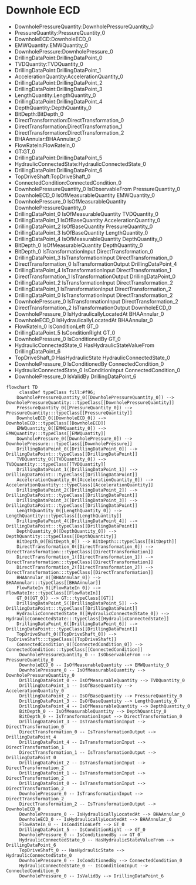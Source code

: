 # Downhole ECD
- DownholePressureQuantity:DownholePressureQuantity_0
- PressureQuantity:PressureQuantity_0
- DownholeECD:DownholeECD_0
- EMWQuantity:EMWQuantity_0
- DownholePressure:DownholePressure_0
- DrillingDataPoint:DrillingDataPoint_0
- TVDQuantity:TVDQuantity_0
- DrillingDataPoint:DrillingDataPoint_1
- AccelerationQuantity:AccelerationQuantity_0
- DrillingDataPoint:DrillingDataPoint_2
- DrillingDataPoint:DrillingDataPoint_3
- LengthQuantity:LengthQuantity_0
- DrillingDataPoint:DrillingDataPoint_4
- DepthQuantity:DepthQuantity_0
- BitDepth:BitDepth_0
- DirectTransformation:DirectTransformation_0
- DirectTransformation:DirectTransformation_1
- DirectTransformation:DirectTransformation_2
- BHAAnnular:BHAAnnular_0
- FlowRateIn:FlowRateIn_0
- GT:GT_0
- DrillingDataPoint:DrillingDataPoint_5
- HydraulicConnectedState:HydraulicConnectedState_0
- DrillingDataPoint:DrillingDataPoint_6
- TopDriveShaft:TopDriveShaft_0
- ConnectedCondition:ConnectedCondition_0
- DownholePressureQuantity_0 IsObservableFrom PressureQuantity_0
- DownholeECD_0 IsOfMeasurableQuantity EMWQuantity_0
- DownholePressure_0 IsOfMeasurableQuantity DownholePressureQuantity_0
- DrillingDataPoint_0 IsOfMeasurableQuantity TVDQuantity_0
- DrillingDataPoint_1 IsOfBaseQuantity AccelerationQuantity_0
- DrillingDataPoint_2 IsOfBaseQuantity PressureQuantity_0
- DrillingDataPoint_3 IsOfBaseQuantity LengthQuantity_0
- DrillingDataPoint_4 IsOfMeasurableQuantity DepthQuantity_0
- BitDepth_0 IsOfMeasurableQuantity DepthQuantity_0
- BitDepth_0 IsTransformationInput DirectTransformation_0
- DrillingDataPoint_3 IsTransformationInput DirectTransformation_0
- DirectTransformation_0 IsTransformationOutput DrillingDataPoint_4
- DrillingDataPoint_4 IsTransformationInput DirectTransformation_1
- DirectTransformation_1 IsTransformationOutput DrillingDataPoint_0
- DrillingDataPoint_2 IsTransformationInput DirectTransformation_2
- DrillingDataPoint_1 IsTransformationInput DirectTransformation_2
- DrillingDataPoint_0 IsTransformationInput DirectTransformation_2
- DownholePressure_0 IsTransformationInput DirectTransformation_2
- DirectTransformation_2 IsTransformationOutput DownholeECD_0
- DownholePressure_0 IsHydraulicallyLocatedAt BHAAnnular_0
- DownholeECD_0 IsHydraulicallyLocatedAt BHAAnnular_0
- FlowRateIn_0 IsConditionLeft GT_0
- DrillingDataPoint_5 IsConditionRight GT_0
- DownholePressure_0 IsConditionedBy GT_0
- HydraulicConnectedState_0 HasHydraulicStateValueFrom DrillingDataPoint_6
- TopDriveShaft_0 HasHydraulicState HydraulicConnectedState_0
- DownholePressure_0 IsConditionedBy ConnectedCondition_0
- HydraulicConnectedState_0 IsConditionInput ConnectedCondition_0
- DownholePressure_0 IsValidBy DrillingDataPoint_6
```mermaid
flowchart TD
	 classDef typeClass fill:#f96;
	DownholePressureQuantity_0([DownholePressureQuantity_0]) --> DownholePressureQuantity:::typeClass[[DownholePressureQuantity]]
	PressureQuantity_0([PressureQuantity_0]) --> PressureQuantity:::typeClass[[PressureQuantity]]
	DownholeECD_0([DownholeECD_0]) --> DownholeECD:::typeClass[[DownholeECD]]
	EMWQuantity_0([EMWQuantity_0]) --> EMWQuantity:::typeClass[[EMWQuantity]]
	DownholePressure_0([DownholePressure_0]) --> DownholePressure:::typeClass[[DownholePressure]]
	DrillingDataPoint_0([DrillingDataPoint_0]) --> DrillingDataPoint:::typeClass[[DrillingDataPoint]]
	TVDQuantity_0([TVDQuantity_0]) --> TVDQuantity:::typeClass[[TVDQuantity]]
	DrillingDataPoint_1([DrillingDataPoint_1]) --> DrillingDataPoint:::typeClass[[DrillingDataPoint]]
	AccelerationQuantity_0([AccelerationQuantity_0]) --> AccelerationQuantity:::typeClass[[AccelerationQuantity]]
	DrillingDataPoint_2([DrillingDataPoint_2]) --> DrillingDataPoint:::typeClass[[DrillingDataPoint]]
	DrillingDataPoint_3([DrillingDataPoint_3]) --> DrillingDataPoint:::typeClass[[DrillingDataPoint]]
	LengthQuantity_0([LengthQuantity_0]) --> LengthQuantity:::typeClass[[LengthQuantity]]
	DrillingDataPoint_4([DrillingDataPoint_4]) --> DrillingDataPoint:::typeClass[[DrillingDataPoint]]
	DepthQuantity_0([DepthQuantity_0]) --> DepthQuantity:::typeClass[[DepthQuantity]]
	BitDepth_0([BitDepth_0]) --> BitDepth:::typeClass[[BitDepth]]
	DirectTransformation_0([DirectTransformation_0]) --> DirectTransformation:::typeClass[[DirectTransformation]]
	DirectTransformation_1([DirectTransformation_1]) --> DirectTransformation:::typeClass[[DirectTransformation]]
	DirectTransformation_2([DirectTransformation_2]) --> DirectTransformation:::typeClass[[DirectTransformation]]
	BHAAnnular_0([BHAAnnular_0]) --> BHAAnnular:::typeClass[[BHAAnnular]]
	FlowRateIn_0([FlowRateIn_0]) --> FlowRateIn:::typeClass[[FlowRateIn]]
	GT_0([GT_0]) --> GT:::typeClass[[GT]]
	DrillingDataPoint_5([DrillingDataPoint_5]) --> DrillingDataPoint:::typeClass[[DrillingDataPoint]]
	HydraulicConnectedState_0([HydraulicConnectedState_0]) --> HydraulicConnectedState:::typeClass[[HydraulicConnectedState]]
	DrillingDataPoint_6([DrillingDataPoint_6]) --> DrillingDataPoint:::typeClass[[DrillingDataPoint]]
	TopDriveShaft_0([TopDriveShaft_0]) --> TopDriveShaft:::typeClass[[TopDriveShaft]]
	ConnectedCondition_0([ConnectedCondition_0]) --> ConnectedCondition:::typeClass[[ConnectedCondition]]
	 DownholePressureQuantity_0 -- IsObservableFrom --> PressureQuantity_0 
	 DownholeECD_0 -- IsOfMeasurableQuantity --> EMWQuantity_0 
	 DownholePressure_0 -- IsOfMeasurableQuantity --> DownholePressureQuantity_0 
	 DrillingDataPoint_0 -- IsOfMeasurableQuantity --> TVDQuantity_0 
	 DrillingDataPoint_1 -- IsOfBaseQuantity --> AccelerationQuantity_0 
	 DrillingDataPoint_2 -- IsOfBaseQuantity --> PressureQuantity_0 
	 DrillingDataPoint_3 -- IsOfBaseQuantity --> LengthQuantity_0 
	 DrillingDataPoint_4 -- IsOfMeasurableQuantity --> DepthQuantity_0 
	 BitDepth_0 -- IsOfMeasurableQuantity --> DepthQuantity_0 
	 BitDepth_0 -- IsTransformationInput --> DirectTransformation_0 
	 DrillingDataPoint_3 -- IsTransformationInput --> DirectTransformation_0 
	 DirectTransformation_0 -- IsTransformationOutput --> DrillingDataPoint_4 
	 DrillingDataPoint_4 -- IsTransformationInput --> DirectTransformation_1 
	 DirectTransformation_1 -- IsTransformationOutput --> DrillingDataPoint_0 
	 DrillingDataPoint_2 -- IsTransformationInput --> DirectTransformation_2 
	 DrillingDataPoint_1 -- IsTransformationInput --> DirectTransformation_2 
	 DrillingDataPoint_0 -- IsTransformationInput --> DirectTransformation_2 
	 DownholePressure_0 -- IsTransformationInput --> DirectTransformation_2 
	 DirectTransformation_2 -- IsTransformationOutput --> DownholeECD_0 
	 DownholePressure_0 -- IsHydraulicallyLocatedAt --> BHAAnnular_0 
	 DownholeECD_0 -- IsHydraulicallyLocatedAt --> BHAAnnular_0 
	 FlowRateIn_0 -- IsConditionLeft --> GT_0 
	 DrillingDataPoint_5 -- IsConditionRight --> GT_0 
	 DownholePressure_0 -- IsConditionedBy --> GT_0 
	 HydraulicConnectedState_0 -- HasHydraulicStateValueFrom --> DrillingDataPoint_6 
	 TopDriveShaft_0 -- HasHydraulicState --> HydraulicConnectedState_0 
	 DownholePressure_0 -- IsConditionedBy --> ConnectedCondition_0 
	 HydraulicConnectedState_0 -- IsConditionInput --> ConnectedCondition_0 
	 DownholePressure_0 -- IsValidBy --> DrillingDataPoint_6 
```
